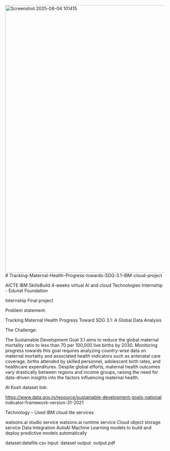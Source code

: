 <img width="1919" height="844" alt="Screenshot 2025-08-04 101415" src="https://github.com/user-attachments/assets/55bea2a3-2768-4ac2-b556-837b83e04d75" /># Tracking-Maternal-Health-Progress-towards-SDG-3.1-IBM-cloud-project

 AICTE IBM SkillsBuild 4-weeks virtual AI and cloud Technologies Internship - Edunet Foundation

 Internship Final project 
 
Problem statement:

Tracking Maternal Health Progress Toward SDG 3.1: A Global Data Analysis

The Challenge:

The Sustainable Development Goal 3.1 aims to reduce the global maternal mortality 
ratio to less than 70 per 100,000 live births by 2030. Monitoring progress towards this 
goal requires analyzing country-wise data on maternal mortality and associated health 
indicators such as antenatal care coverage, births attended by skilled personnel, 
adolescent birth rates, and healthcare expenditures. Despite global efforts, maternal 
health outcomes vary drastically between regions and income groups, raising the need 
for data-driven insights into the factors influencing maternal health.

AI Kosh dataset link:

https://www.data.gov.in/resource/sustainable-development-goals-national
indicator-framework-version-31-2021 

Technology – Used IBM cloud lite services

watsonx.ai studio service
watsonx.ai runtime service
Cloud object storage service
Data Integration
AutoAI
Machine Learning models to build and deploy predictive models automatically

dataset:datafile.csv
input: dataset
output: output.pdf
